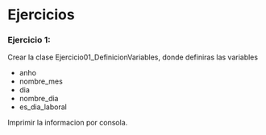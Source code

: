 # Ejercicios

### Ejercicio 1: 
Crear la clase Ejercicio01_DefinicionVariables, donde definiras las variables

 - anho
 - nombre_mes
 - dia
 - nombre_dia
 - es_dia_laboral
 
 Imprimir la informacion por consola.